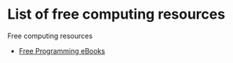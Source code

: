 # List of free computing resources


Free computing resources
  * [Free Programming eBooks](#free-computing-resources/blob/master/README.md)
